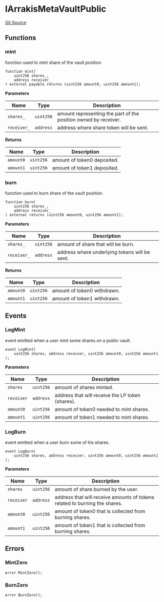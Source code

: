 # IArrakisMetaVaultPublic
[Git Source](https://github.com/ArrakisFinance/arrakis-modular/blob/4485c572ded3a830c181fa38ceaac13efe8eb7f1/src/interfaces/IArrakisMetaVaultPublic.sol)


## Functions
### mint

function used to mint share of the vault position


```solidity
function mint(
    uint256 shares_,
    address receiver_
) external payable returns (uint256 amount0, uint256 amount1);
```
**Parameters**

|Name|Type|Description|
|----|----|-----------|
|`shares_`|`uint256`|amount representing the part of the position owned by receiver.|
|`receiver_`|`address`|address where share token will be sent.|

**Returns**

|Name|Type|Description|
|----|----|-----------|
|`amount0`|`uint256`|amount of token0 deposited.|
|`amount1`|`uint256`|amount of token1 deposited.|


### burn

function used to burn share of the vault position.


```solidity
function burn(
    uint256 shares_,
    address receiver_
) external returns (uint256 amount0, uint256 amount1);
```
**Parameters**

|Name|Type|Description|
|----|----|-----------|
|`shares_`|`uint256`|amount of share that will be burn.|
|`receiver_`|`address`|address where underlying tokens will be sent.|

**Returns**

|Name|Type|Description|
|----|----|-----------|
|`amount0`|`uint256`|amount of token0 withdrawn.|
|`amount1`|`uint256`|amount of token1 withdrawn.|


## Events
### LogMint
event emitted when a user mint some shares on a public vault.


```solidity
event LogMint(
    uint256 shares, address receiver, uint256 amount0, uint256 amount1
);
```

**Parameters**

|Name|Type|Description|
|----|----|-----------|
|`shares`|`uint256`|amount of shares minted.|
|`receiver`|`address`|address that will receive the LP token (shares).|
|`amount0`|`uint256`|amount of token0 needed to mint shares.|
|`amount1`|`uint256`|amount of token1 needed to mint shares.|

### LogBurn
event emitted when a user burn some of his shares.


```solidity
event LogBurn(
    uint256 shares, address receiver, uint256 amount0, uint256 amount1
);
```

**Parameters**

|Name|Type|Description|
|----|----|-----------|
|`shares`|`uint256`|amount of share burned by the user.|
|`receiver`|`address`|address that will receive amounts of tokens related to burning the shares.|
|`amount0`|`uint256`|amount of token0 that is collected from burning shares.|
|`amount1`|`uint256`|amount of token1 that is collected from burning shares.|

## Errors
### MintZero

```solidity
error MintZero();
```

### BurnZero

```solidity
error BurnZero();
```

